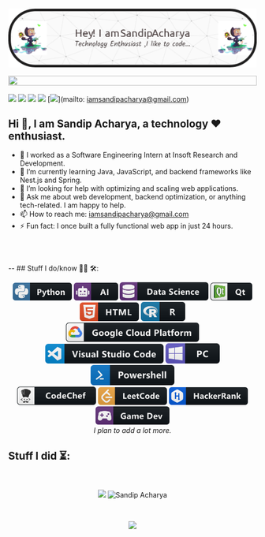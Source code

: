 <!--<img align="right" src="https://spotify-github-profile.vercel.app/api/view?uid=0yze7yareh19u7dy1kjabm97m&cover_image=true&theme=default&bar_color_cover=true" width="200"/>
-->
![Header](./data/github-header-image.png)

<!-- ## Hi 👋, I am Sandip Acharya, a technology ❤ enthusiast. -->
<!-- <img  src="data/borderseperator.gif"> -->
<img src="https://i.imgur.com/dBaSKWF.gif" height="20" width="100%">

[<img src="https://img.shields.io/badge/linkedin-%230077B5.svg?&style=for-the-badge&logo=linkedin&logoColor=white" />](https://www.linkedin.com/in/iamsandipacharya/) [<img src="https://img.shields.io/badge/twitter-%231DA1F2.svg?&style=for-the-badge&logo=twitter&logoColor=white" />](https://twitter.com/mesandipacharya) [<img src = "https://img.shields.io/badge/instagram-%23E4405F.svg?&style=for-the-badge&logo=instagram&logoColor=white">](https://www.instagram.com/iamsandipacharya/) [<img src = "https://img.shields.io/badge/blender art-%23FE6D03.svg?&style=for-the-badge&logo=blender&logoColor=white">](https://github.com/iamsandipacharya) [<img src="https://img.shields.io/badge/gmail-%23EE0000.svg?&style=for-the-badge&logo=gmail&logoColor=white">](mailto: iamsandipacharya@gmail.com) 
<!--![Visits Badge](https://badges.pufler.dev/visits/iamsandipacharya/iamsandipacharya?style=for-the-badge) -->

<!-- ![trophy](https://github-profile-trophy.vercel.app/?username=iamsandipacharya&theme=gruvbox) -->
<!-- <h4>(Also likes to be enthusiastic about everything else 🤩)</h4>
<p><strong>Everything else:</strong></p>
<p>I am a Computer Programming student at Georgian College. I like learning and creating stuff. </p>
<br/> -->


<!-- ![Visits badge](https://badges.pufler.dev/visits/iamsandipacharya/iamsandipacharya?style=for-the-badge) -->
## Hi 👋, I am Sandip Acharya, a technology ❤ enthusiast.
- 🔭 I worked as a Software Engineering Intern at Insoft Research and Development.
- 🌱 I’m currently learning Java, JavaScript, and backend frameworks like Nest.js and Spring.
- 🤔 I’m looking for help with optimizing and scaling web applications.
- 💬 Ask me about web development, backend optimization, or anything tech-related. I am happy to help.
- 📫 How to reach me: iamsandipacharya@gmail.com
- ⚡ Fun fact: I once built a fully functional web app in just 24 hours.

<br/>
<br/>
</p>

<!-- [![@iamsandipacharya' Holopin board](https://holopin.me/iamsandipacharya)](https://holopin.io/@iamsandipacharya) -->

<!-- ## Watch my contributions get eaten by a snake 🐍
![snake gif](https://github.com/iamsandipacharya/iamsandipacharya/blob/output/github-contribution-grid-snake.svg) -->
  
-- ## Stuff I do/know 👨‍💻 🛠:
</br>
<p align="center">

<!-- For more icons please follow  https://github.com/MikeCodesDotNET/ColoredBadges -->
<img src="https://raw.githubusercontent.com/MikeCodesDotNET/ColoredBadges/master/svg/dev/languages/python.svg" alt="python" width="120" hight="50">
<img src="https://github.com/MikeCodesDotNET/ColoredBadges/raw/master/svg/dev/misc/ai.svg" alt="AI" width="90" hight="50">
<img src="https://github.com/MikeCodesDotNET/ColoredBadges/raw/master/svg/dev/misc/datascience.svg" alt="datascience" width="180" hight="50">
<img src="https://raw.githubusercontent.com/MikeCodesDotNET/ColoredBadges/master/svg/dev/frameworks/qt.svg" alt="qt" width="85" hight="50">
<img src="https://raw.githubusercontent.com/MikeCodesDotNET/ColoredBadges/master/svg/dev/languages/html.svg" alt="html5"  width="120" hight="50">
<img src="https://github.com/MikeCodesDotNET/ColoredBadges/raw/master/svg/dev/languages/r.svg" alt="r" width="90" hight="50">

</br>
<img src="https://github.com/MikeCodesDotNET/ColoredBadges/raw/master/svg/dev/services/google_cloud_platform.svg" alt="google_cloud_platform" width="270" hight="50">
<img src="https://github.com/MikeCodesDotNET/ColoredBadges/raw/master/svg/dev/tools/visualstudio_code.svg" alt="visualstudio_code" width="240" hight="50">
<img src="https://github.com/MikeCodesDotNET/ColoredBadges/raw/master/svg/devices/pc.svg" alt="pc" width="110" hight="50">
<img src="https://github.com/MikeCodesDotNET/ColoredBadges/raw/master/svg/dev/tools/powershell.svg" alt="powershell" width="170" hight="50">
</br>

<img src="https://raw.githubusercontent.com/MikeCodesDotNET/ColoredBadges/master/svg/dev/services/codechef.svg" alt="codechef" width="160" hight="50">
<img src="https://github.com/MikeCodesDotNET/ColoredBadges/raw/master/svg/dev/services/leetcode.svg" alt="edge" width="140" hight="50">
<img src="https://github.com/MikeCodesDotNET/ColoredBadges/raw/master/svg/dev/services/hackerrank.svg" alt="playstation" width="160" hight="50">
<img src="https://github.com/MikeCodesDotNET/ColoredBadges/raw/master/svg/dev/misc/gamedev.svg" alt="gamedev" width="150" hight="50">
</br>
<i>I plan to add a lot more.</i>
<!--
<img src="https://github.com/MikeCodesDotNET/ColoredBadges/raw/master/svg/social/gmail.svg" alt="email" width="115" hight="50">
<img src="https://github.com/MikeCodesDotNET/ColoredBadges/raw/master/svg/social/outlook.svg" alt="outlook" width="130" hight="50">
<img src="https://github.com/MikeCodesDotNET/ColoredBadges/raw/master/svg/social/telegram.svg" alt="telegram" width="140" hight="50">
-->
<!-- </p> -->

## Stuff I did ⏳:
</br>
<p align="center"> 
  <img src="https://github-readme-stats-sigma-five.vercel.app/api?username=iamsandipacharya&show_icons=true&theme=tokyonight&count_private=true" width="445" />
  <img src="https://github-readme-stats-sigma-five.vercel.app/api/top-langs/?username=iamsandipacharya&hide=TeX,OpenEdge%20ABL&layout=compact&show_icons=true&theme=tokyonight&count_private=true" alt="Sandip Acharya" width="390"/>
  

</p>
<br/>

<p align="center"> 
  <img src="https://github-readme-streak-stats.herokuapp.com/?user=iamsandipacharya&theme=blue-green" />

</p>


<font size = "2">
<!--
## Projects:
- Project1: https://
- Project2: https://
- Project3: https://
- Project4: https:// -->

</font>